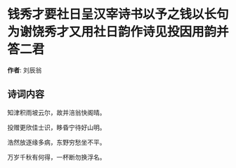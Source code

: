 # 钱秀才要社日呈汉宰诗书以予之钱以长句为谢饶秀才又用社日韵作诗见投因用韵并答二君

**作者**: 刘辰翁

## 诗词内容

知津积雨坡云尔，故并涪翁快阁晴。

投赠更欣佳士识，眵昏宁待好山明。

浩然放逐缘多病，东野穷愁坐不平。

万岁千秋有何得，一杯断勿换浮名。

